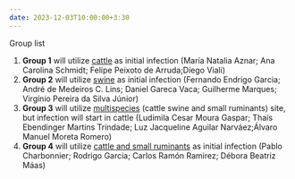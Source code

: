 ```yaml
---
date: 2023-12-03T10:00:00+3:30
---
```

Group list 

1. <strong>Group 1</strong> will utilize <u>cattle</u> as initial infection (María Natalia Aznar; Ana Carolina Schmidt; Felipe Peixoto de Arruda;Diego Viali)
3. <strong>Group 2</strong> will utilize <u>swine</u> as initial infection (Fernando Endrigo Garcia; André de Medeiros C. Lins; Daniel Gareca Vaca; Guilherme Marques; Virgínio Pereira da Silva Júnior)
4. <strong>Group 3</strong>  will utilize <u>multispecies</u> (cattle swine and small ruminants) site, but infection will start in cattle (Ludimila Cesar Moura Gaspar; Thaís Ebendinger Martins Trindade; Luz Jacqueline Aguilar Narváez;Álvaro Manuel Moreta Romero)
5. <strong>Group 4</strong> will utilize <u>cattle and small ruminants</u> as initial infection (Pablo Charbonnier; Rodrigo Garcia; Carlos Ramón Ramirez; Débora Beatriz Máas)

